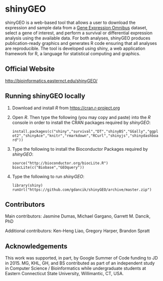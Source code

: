 # shinyGEO
shinyGEO is a web-based tool that allows a user to download the expression and sample data from a [Gene Expression Omnibus](http://www.ncbi.nlm.nih.gov/geo/browse/) dataset, select a gene of interest, and perform a survival or differential expression analysis using the available data. For both analyses, shinyGEO produces publication-ready graphics and generates R code ensuring that all analyses are reproducible. The tool is developed using shiny, a web application framework for R, a language for statistical computing and graphics.

## Official Website
http://bioinformatics.easternct.edu/shinyGEO/

## Running shinyGEO locally 
1. Download and install *R* from https://cran.r-project.org

2. Open *R*. Then type the following (you may copy and paste) into the *R* console in order to install the CRAN packages required by *shinyGEO*:

	`install.packages(c("shiny","survival","DT","shinyBS","GGally","ggplot2","shinyAce","knitr","rmarkdown","RCurl","shinyjs","shinydashboard"))` 

3. Type the following to install the Bioconductor Packages required by *shinyGEO*:

	`source("http://bioconductor.org/biocLite.R")`	
	`biocLite(c("Biobase","GEOquery"))`

4. Type the following to run *shinyGEO*:

	`library(shiny)`
	`runUrl("https://github.com/gdancik/shinyGEO/archive/master.zip")`

## Contributors
Main contributors: Jasmine Dumas, Michael Gargano, Garrett M. Dancik, PhD

Additional contributors: Ken-Heng Liao, Gregory Harper, Brandon Spratt

## Acknowledgements
This work was supported, in part, by Google Summer of Code funding to JD in 2015. MG, KHL, GH, and BS contributed as part of an independent study in Computer Science / Bioinformatics while undergraduate students at Eastern Connecticut State University, Willimantic, CT,  USA.


